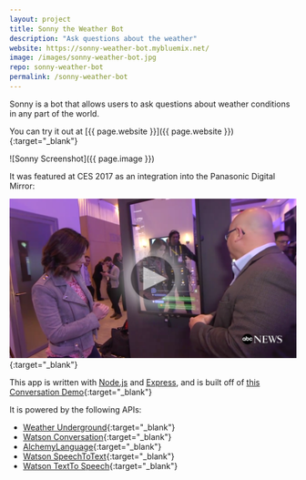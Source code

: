 ```yaml
---
layout: project
title: Sonny the Weather Bot
description: "Ask questions about the weather"
website: https://sonny-weather-bot.mybluemix.net/
image: /images/sonny-weather-bot.jpg
repo: sonny-weather-bot
permalink: /sonny-weather-bot
---
```


Sonny is a bot that allows users to ask questions about weather conditions in any part of the world.

You can try it out at [{{ page.website }}]({{ page.website }}){:target="_blank"}

![Sonny Screenshot]({{ page.image }})

It was featured at CES 2017 as an integration into the Panasonic Digital Mirror:

[![ABC Interview CES](images/abc-interview-ces-thumbnail.png)](http://abcnews.go.com/Technology/video/meet-future-robotics-ces-44609620){:target="_blank"}

This app is written with [Node.js](https://nodejs.org) and [Express](https://expressjs.com/), and is built off of [this Conversation Demo](https://conversation-demo.mybluemix.net/){:target="_blank"}

It is powered by the following APIs:
 - [Weather Underground](https://www.wunderground.com/weather/api/){:target="_blank"}
 - [Watson Conversation](https://www.ibm.com/watson/developercloud/conversation.html){:target="_blank"}
 - [AlchemyLanguage](https://www.ibm.com/watson/developercloud/alchemy-language.html){:target="_blank"}
 - [Watson SpeechToText](https://www.ibm.com/watson/developercloud/speech-to-text.html){:target="_blank"}
 - [Watson TextTo Speech](https://www.ibm.com/watson/developercloud/text-to-speech.html){:target="_blank"}
 